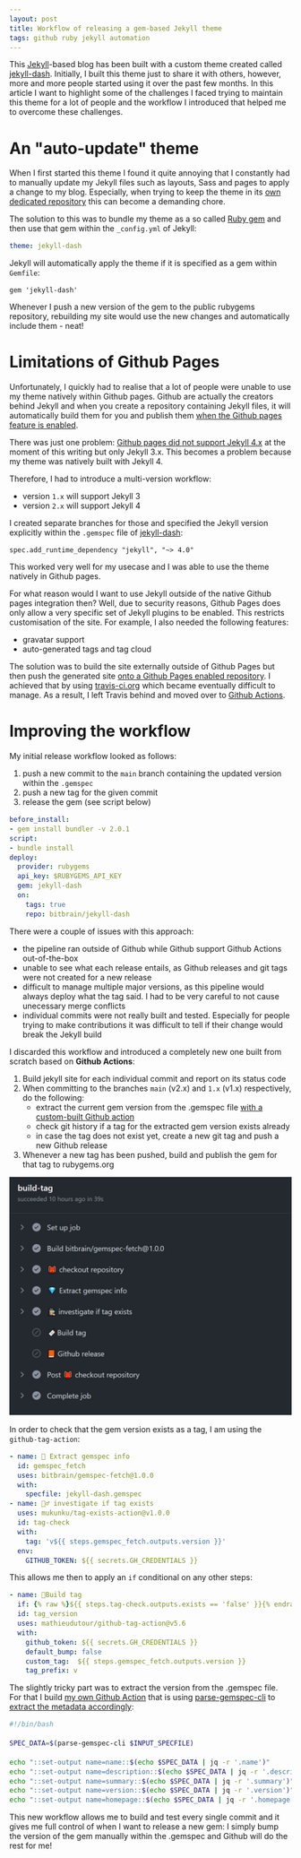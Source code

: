 ```yaml
---
layout: post
title: Workflow of releasing a gem-based Jekyll theme 
tags: github ruby jekyll automation
---
```

This [Jekyll](https://jekyllrb.com/)-based blog has been built with a custom theme created called [jekyll-dash](https://github.com/bitbrain/jekyll-dash). Initially, I built this theme just to share it with others, however, more and more people started using it over the past few months. In this article I want to highlight some of the challenges I faced trying to maintain this theme for a lot of people and the workflow I introduced that helped me to overcome these challenges.

# An "auto-update" theme

When I first started this theme I found it quite annoying that I constantly had to manually update my Jekyll files such as layouts, Sass and pages to apply a change to my blog. Especially, when trying to keep the theme in its [own dedicated repository](https://github.com/bitbrain/jekyll-dash) this can become a demanding chore.

The solution to this was to bundle my theme as a so called [Ruby gem](https://rubygems.org/) and then use that gem within the `_config.yml` of Jekyll:
```yml
theme: jekyll-dash
```
Jekyll will automatically apply the theme if it is specified as a gem within `Gemfile`:
```
gem 'jekyll-dash'
```
Whenever I push a new version of the gem to the public rubygems repository, rebuilding my site would use the new changes and automatically include them - neat!

# Limitations of Github Pages

Unfortunately, I quickly had to realise that a lot of people were unable to use my theme natively within Github pages. Github are actually the creators behind Jekyll and when you create a repository containing Jekyll files, it will automatically build them for you and publish them [when the Github pages feature is enabled](https://docs.github.com/en/pages/getting-started-with-github-pages/creating-a-github-pages-site).

There was just one problem: [Github pages did not support Jekyll 4.x](https://pages.github.com/versions/) at the moment of this writing but only Jekyll 3.x. This becomes a problem because my theme was natively built with Jekyll 4.

Therefore, I had to introduce a multi-version workflow:

- version `1.x` will support Jekyll 3
- version `2.x` will support Jekyll 4

I created separate branches for those and specified the Jekyll version explicitly within the `.gemspec` file of [jekyll-dash](https://github.com/bitbrain/jekyll-dash/blob/main/jekyll-dash.gemspec):
```
spec.add_runtime_dependency "jekyll", "~> 4.0"
```
This worked very well for my usecase and I was able to use the theme natively in Github pages.

For what reason would I want to use Jekyll outside of the native Github pages integration then? Well, due to security reasons, Github Pages does only allow a very specific set of Jekyll plugins to be enabled. This restricts customisation of the site. For example, I also needed the following features:

- gravatar support
- auto-generated tags and tag cloud

The solution was to build the site externally outside of Github Pages but then push the generated site [onto a Github Pages enabled repository](https://github.com/bitbrain/bitbrain.github.io). I achieved that by using [travis-ci.org](https://travis-ci.org/) which became eventually difficult to manage. As a result, I left Travis behind and moved over to [Github Actions](https://docs.github.com/en/actions).

# Improving the workflow

My initial release workflow looked as follows:

1. push a new commit to the `main` branch containing the updated version within the `.gemspec`
2. push a new tag for the given commit
3. release the gem (see script below)

```yml
before_install:
- gem install bundler -v 2.0.1
script:
- bundle install
deploy:
  provider: rubygems
  api_key: $RUBYGEMS_API_KEY
  gem: jekyll-dash
  on:
    tags: true
    repo: bitbrain/jekyll-dash
```
There were a couple of issues with this approach:

- the pipeline ran outside of Github while Github support Github Actions out-of-the-box
- unable to see what each release entails, as Github releases and git tags were not created for a new release
- difficult to manage multiple major versions, as this pipeline would always deploy what the tag said. I had to be very careful to not cause unecessary merge conflicts
- individual commits were not really built and tested. Especially for people trying to make contributions it was difficult to tell if their change would break the Jekyll build

I discarded this workflow and introduced a completely new one built from scratch based on **Github Actions**:

1. Build jekyll site for each individual commit and report on its status code
2. When committing to the branches `main` (v2.x) and `1.x` (v1.x) respectively, do the following:
    - extract the current gem version from the .gemspec file [with a custom-built Github action](https://github.com/bitbrain/gemspec-fetch)
    - check git history if a tag for the extracted gem version exists already
    - in case the tag does not exist yet, create a new git tag and push a new Github release
3. Whenever a new tag has been pushed, build and publish the gem for that tag to rubygems.org

![jekyll-dash-build](/public/media/jekyll-dash-build-tag.jpg)

In order to check that the gem version exists as a tag, I am using the `github-tag-action`:
```yml
- name: 💎 Extract gemspec info
  id: gemspec_fetch
  uses: bitbrain/gemspec-fetch@1.0.0
  with:
    specfile: jekyll-dash.gemspec
- name: 🕵️‍♂️ investigate if tag exists
  uses: mukunku/tag-exists-action@v1.0.0
  id: tag-check
  with: 
    tag: 'v${{ steps.gemspec_fetch.outputs.version }}'
  env:
    GITHUB_TOKEN: ${{ secrets.GH_CREDENTIALS }}
```
This allows me then to apply an `if` conditional on any other steps:
```yml
- name: 🔖Build tag
  if: {% raw %}${{ steps.tag-check.outputs.exists == 'false' }}{% endraw %}
  id: tag_version
  uses: mathieudutour/github-tag-action@v5.6
  with:
    github_token: ${{ secrets.GH_CREDENTIALS }}
    default_bump: false
    custom_tag:  ${{ steps.gemspec_fetch.outputs.version }}
    tag_prefix: v
```
The slightly tricky part was to extract the version from the .gemspec file. For that I build [my own Github Action](https://github.com/bitbrain/gemspec-fetch) that is using [parse-gemspec-cli](https://github.com/packsaddle/ruby-parse_gemspec-cli) to [extract the metadata accordingly](https://github.com/bitbrain/gemspec-fetch/blob/main/entrypoint.sh):
```bash
#!/bin/bash

SPEC_DATA=$(parse-gemspec-cli $INPUT_SPECFILE)

echo "::set-output name=name::$(echo $SPEC_DATA | jq -r '.name')"
echo "::set-output name=description::$(echo $SPEC_DATA | jq -r '.description')"
echo "::set-output name=summary::$(echo $SPEC_DATA | jq -r '.summary')"
echo "::set-output name=version::$(echo $SPEC_DATA | jq -r '.version')"
echo "::set-output name=homepage::$(echo $SPEC_DATA | jq -r '.homepage')"
```
This new workflow allows me to build and test every single commit and it gives me full control of when I want to release a new gem: I simply bump the version of the gem manually within the .gemspec and Github will do the rest for me!